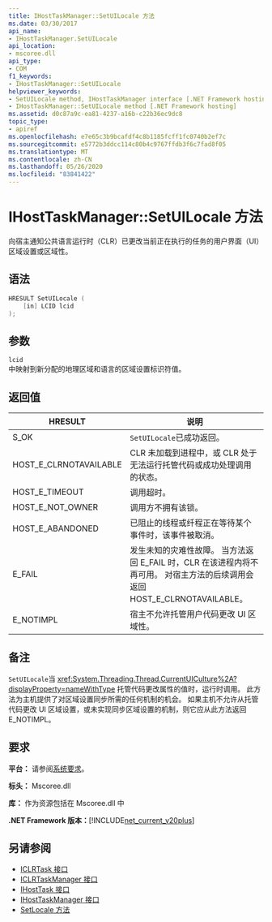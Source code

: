 ```yaml
---
title: IHostTaskManager::SetUILocale 方法
ms.date: 03/30/2017
api_name:
- IHostTaskManager.SetUILocale
api_location:
- mscoree.dll
api_type:
- COM
f1_keywords:
- IHostTaskManager::SetUILocale
helpviewer_keywords:
- SetUILocale method, IHostTaskManager interface [.NET Framework hosting]
- IHostTaskManager::SetUILocale method [.NET Framework hosting]
ms.assetid: d0c87a9c-ea81-4237-a16b-c22b36ec9dc8
topic_type:
- apiref
ms.openlocfilehash: e7e65c3b9bcafdf4c8b1185fcff1fc0740b2ef7c
ms.sourcegitcommit: e5772b3ddcc114c80b4c9767ffdb3f6c7fad8f05
ms.translationtype: MT
ms.contentlocale: zh-CN
ms.lasthandoff: 05/26/2020
ms.locfileid: "83841422"
---
```

# <a name="ihosttaskmanagersetuilocale-method"></a>IHostTaskManager::SetUILocale 方法
向宿主通知公共语言运行时（CLR）已更改当前正在执行的任务的用户界面（UI）区域设置或区域性。  
  
## <a name="syntax"></a>语法  
  
```cpp  
HRESULT SetUILocale (  
    [in] LCID lcid  
);  
```  
  
## <a name="parameters"></a>参数  
 `lcid`  
 中映射到新分配的地理区域和语言的区域设置标识符值。  
  
## <a name="return-value"></a>返回值  
  
|HRESULT|说明|  
|-------------|-----------------|  
|S_OK|`SetUILocale`已成功返回。|  
|HOST_E_CLRNOTAVAILABLE|CLR 未加载到进程中，或 CLR 处于无法运行托管代码或成功处理调用的状态。|  
|HOST_E_TIMEOUT|调用超时。|  
|HOST_E_NOT_OWNER|调用方不拥有该锁。|  
|HOST_E_ABANDONED|已阻止的线程或纤程正在等待某个事件时，该事件被取消。|  
|E_FAIL|发生未知的灾难性故障。 当方法返回 E_FAIL 时，CLR 在该进程内将不再可用。 对宿主方法的后续调用会返回 HOST_E_CLRNOTAVAILABLE。|  
|E_NOTIMPL|宿主不允许托管用户代码更改 UI 区域性。|  
  
## <a name="remarks"></a>备注  
 `SetUILocale`当 <xref:System.Threading.Thread.CurrentUICulture%2A?displayProperty=nameWithType> 托管代码更改属性的值时，运行时调用。 此方法为主机提供了对区域设置同步所需的任何机制的机会。 如果主机不允许从托管代码更改 UI 区域设置，或未实现同步区域设置的机制，则它应从此方法返回 E_NOTIMPL。  
  
## <a name="requirements"></a>要求  
 **平台：** 请参阅[系统要求](../../get-started/system-requirements.md)。  
  
 **标头：** Mscoree.dll  
  
 **库：** 作为资源包括在 Mscoree.dll 中  
  
 **.NET Framework 版本：**[!INCLUDE[net_current_v20plus](../../../../includes/net-current-v20plus-md.md)]  
  
## <a name="see-also"></a>另请参阅

- [ICLRTask 接口](iclrtask-interface.md)
- [ICLRTaskManager 接口](iclrtaskmanager-interface.md)
- [IHostTask 接口](ihosttask-interface.md)
- [IHostTaskManager 接口](ihosttaskmanager-interface.md)
- [SetLocale 方法](ihosttaskmanager-setlocale-method.md)

